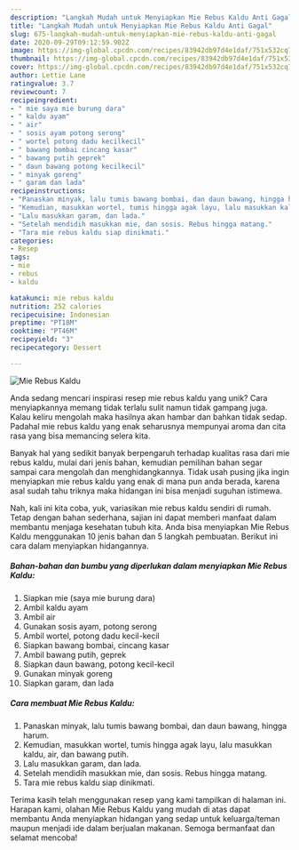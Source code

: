 ```yaml
---
description: "Langkah Mudah untuk Menyiapkan Mie Rebus Kaldu Anti Gagal"
title: "Langkah Mudah untuk Menyiapkan Mie Rebus Kaldu Anti Gagal"
slug: 675-langkah-mudah-untuk-menyiapkan-mie-rebus-kaldu-anti-gagal
date: 2020-09-29T09:12:59.902Z
image: https://img-global.cpcdn.com/recipes/83942db97d4e1daf/751x532cq70/mie-rebus-kaldu-foto-resep-utama.jpg
thumbnail: https://img-global.cpcdn.com/recipes/83942db97d4e1daf/751x532cq70/mie-rebus-kaldu-foto-resep-utama.jpg
cover: https://img-global.cpcdn.com/recipes/83942db97d4e1daf/751x532cq70/mie-rebus-kaldu-foto-resep-utama.jpg
author: Lettie Lane
ratingvalue: 3.7
reviewcount: 7
recipeingredient:
- " mie saya mie burung dara"
- " kaldu ayam"
- " air"
- " sosis ayam potong serong"
- " wortel potong dadu kecilkecil"
- " bawang bombai cincang kasar"
- " bawang putih geprek"
- " daun bawang potong kecilkecil"
- " minyak goreng"
- " garam dan lada"
recipeinstructions:
- "Panaskan minyak, lalu tumis bawang bombai, dan daun bawang, hingga harum."
- "Kemudian, masukkan wortel, tumis hingga agak layu, lalu masukkan kaldu, air, dan bawang putih."
- "Lalu masukkan garam, dan lada."
- "Setelah mendidih masukkan mie, dan sosis. Rebus hingga matang."
- "Tara mie rebus kaldu siap dinikmati."
categories:
- Resep
tags:
- mie
- rebus
- kaldu

katakunci: mie rebus kaldu 
nutrition: 252 calories
recipecuisine: Indonesian
preptime: "PT18M"
cooktime: "PT46M"
recipeyield: "3"
recipecategory: Dessert

---
```



![Mie Rebus Kaldu](https://img-global.cpcdn.com/recipes/83942db97d4e1daf/751x532cq70/mie-rebus-kaldu-foto-resep-utama.jpg)

Anda sedang mencari inspirasi resep mie rebus kaldu yang unik? Cara menyiapkannya memang tidak terlalu sulit namun tidak gampang juga. Kalau keliru mengolah maka hasilnya akan hambar dan bahkan tidak sedap. Padahal mie rebus kaldu yang enak seharusnya mempunyai aroma dan cita rasa yang bisa memancing selera kita.



Banyak hal yang sedikit banyak berpengaruh terhadap kualitas rasa dari mie rebus kaldu, mulai dari jenis bahan, kemudian pemilihan bahan segar sampai cara mengolah dan menghidangkannya. Tidak usah pusing jika ingin menyiapkan mie rebus kaldu yang enak di mana pun anda berada, karena asal sudah tahu triknya maka hidangan ini bisa menjadi suguhan istimewa.


Nah, kali ini kita coba, yuk, variasikan mie rebus kaldu sendiri di rumah. Tetap dengan bahan sederhana, sajian ini dapat memberi manfaat dalam membantu menjaga kesehatan tubuh kita. Anda bisa menyiapkan Mie Rebus Kaldu menggunakan 10 jenis bahan dan 5 langkah pembuatan. Berikut ini cara dalam menyiapkan hidangannya.

<!--inarticleads1-->

##### Bahan-bahan dan bumbu yang diperlukan dalam menyiapkan Mie Rebus Kaldu:

1. Siapkan  mie (saya mie burung dara)
1. Ambil  kaldu ayam
1. Ambil  air
1. Gunakan  sosis ayam, potong serong
1. Ambil  wortel, potong dadu kecil-kecil
1. Siapkan  bawang bombai, cincang kasar
1. Ambil  bawang putih, geprek
1. Siapkan  daun bawang, potong kecil-kecil
1. Gunakan  minyak goreng
1. Siapkan  garam, dan lada




<!--inarticleads2-->

##### Cara membuat Mie Rebus Kaldu:

1. Panaskan minyak, lalu tumis bawang bombai, dan daun bawang, hingga harum.
1. Kemudian, masukkan wortel, tumis hingga agak layu, lalu masukkan kaldu, air, dan bawang putih.
1. Lalu masukkan garam, dan lada.
1. Setelah mendidih masukkan mie, dan sosis. Rebus hingga matang.
1. Tara mie rebus kaldu siap dinikmati.




Terima kasih telah menggunakan resep yang kami tampilkan di halaman ini. Harapan kami, olahan Mie Rebus Kaldu yang mudah di atas dapat membantu Anda menyiapkan hidangan yang sedap untuk keluarga/teman maupun menjadi ide dalam berjualan makanan. Semoga bermanfaat dan selamat mencoba!
